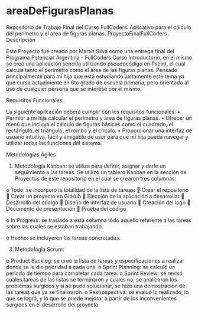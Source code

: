 # areaDeFigurasPlanas
Repositorio de Trabajo Final del Curso FullCoders. Aplicativo para el cálculo del perímetro y el area de figuras planas.
ProyectoFinalFullCoders
Descripción

Este Proyecto fue creado por Martín Silva como una entrega final del Programa Potenciar Argentina - FullCoders:Curso Introductorio, en el mismo se creó una aplicación sencilla utilizando pseudocódigo en Pseint, el cual calcula tanto el perímetro como el área de las figuras planas. Pensado principalmente para mi hija que está estudiando justamente este tema ya que cursa actualmente en 6to grado de escuela primaria, pero orientado al uso de cualquier persona que se interese por el mismo.

Requisitos Funcionales

La siguiente aplicación deberá cumplir con los requisitos funcionales:
•	Permitir a mi hija calcular el perímetro y área de figuras planas.
•	Ofrecer un menú que incluya el cálculo de figuras básicas como el cuadrado, el rectángulo, el triángulo, el rombo y el círculo.
•	Proporcionar una interfaz de usuario intuitiva, fácil y amigable de usar para que mi hija pueda navegar y utilizar todas las funciones del sistema.

Metodologías Ágiles

1.	Metodología Kanban: se utiliza para definir, asignar y darle un seguimiento a las tareas.
Se utilizó un tablero Kanban en la sección de Proyectos de este repositorio en el cual se crearon tres columnas:

o	Todo: se incorporó la totalidad de la lista de tareas:
	Crear el repositorio
	Crear un proyecto en GitHub
	Elección de la aplicación a desarrollar
	Desarrollo del código
	Diseño de interfaz de usuario
	Creación del logo
	Documento de presentación
	Prueba del código

o	In Progress: se trasladó a esta columna todo aquello referente a las tareas sobre las cuales se estaban trabajando.

o	Hecho: se incluyeron las tareas concretadas.

3.	Metodología Scrum:

o	Product Backlog: se creó la lista de tareas y especificaciones a realizar donde se le dio prioridad a cada una.
o	Sprint Planning: se calculó un período de tiempo para completar cada tarea.
o	Sprint Review: se revisó cuales tareas de las listas se terminaron y cuales no, se analizaron los problemas surgidos y si se pudo solucionar, se hizo una demostración de las tareas que ya se finalizaron.
o	Restrospectiva: se evaluó lo realizado, lo que se logró, y lo que se puede mejorar a partir de los inconvenientes surgidos en el desarrollo del proyecto
